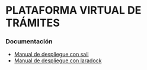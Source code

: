# PLATAFORMA VIRTUAL DE TRÁMITES

### Documentación

* [Manual de despliegue con sail](./docs/MANUAL.md)
* [Manual de despliegue con laradock](./docs/docker/MANUAL.md)
